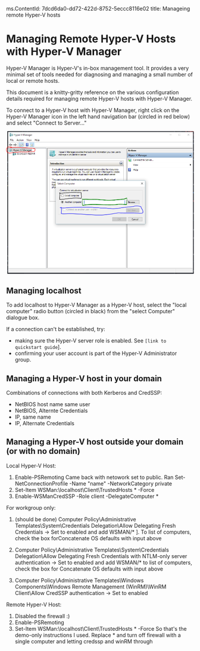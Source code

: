 ms.ContentId: 7dcd6da0-dd72-422d-8752-5eccc8116e02
title: Manageing remote Hyper-V hosts

# Managing Remote Hyper-V Hosts with Hyper-V Manager #

Hyper-V Manager is Hyper-V's in-box management tool.  It provides a very minimal set of tools needed for diagnosing and managing a small number of local or remote hosts.

This document is a knitty-gritty reference on the various configuration details required for managing remote Hyper-V hosts with Hyper-V Manager.

To connect to a Hyper-V host with Hyper-V Manager, right click on the Hyper-V Manager icon in the left hand navigation bar (circled in red below) and select "Connect to Server..."

![](media/HyperVManager-ConnectToHost.png)

## Managing localhost ##
To add localhost to Hyper-V Manager as a Hyper-V host, select the "local computer" radio button (circled in black) from the "select Computer" dialogue box.

If a connection can't be established, try:
*  making sure the Hyper-V server role is enabled.  See `[link to quickstart guide`].
*  confirming your user account is part of the Hyper-V Administrator group.

## Managing a Hyper-V host in your domain ##
Combinations of connections with both Kerberos and CredSSP:
*  NetBIOS host name same user
*  NetBIOS, Alternte Credentials
*  IP, same name
*  IP, Alternate Credentials

## Managing a Hyper-V host outside your domain (or with no domain) ##
Local Hyper-V Host:
1.	Enable-PSRemoting
Came back with netowork set to public.
Ran
Set-NetConnectionProfile -Name "name" -NetworkCategory private
2. Set-Item WSMan:\localhost\Client\TrustedHosts * -Force
3. Enable-WSManCredSSP -Role client -DelegateComputer *

For workgroup only:
1. (should be done) Computer Policy\Administrative Templates\System\Credentials Delegation\Allow Delegating Fresh Credentials → Set to enabled and add WSMAN/* ].  To list of computers, check the box forConcatenate OS defaults with input above

2. Computer Policy\Administrative Templates\System\Credentials Delegation\Allow Delegating Fresh Credentials with NTLM-only server authentication → Set to enabled and add WSMAN/* to list of computers, check the box for Concatenate OS defaults with input above
3. Computer Policy\Administrative Templates\Windows Components\Windows Remote Management (WinRM)\WinRM Client\Allow CredSSP authentication → Set to enabled

Remote Hyper-V Host:
1. Disabled the firewall :)
2. Enable-PSRemoting
3. Set-Item WSMan:\localhost\Client\TrustedHosts * -Force
So that's the demo-only instructions I used.  Replace * and turn off firewall with a single computer and letting credssp and winRM through
